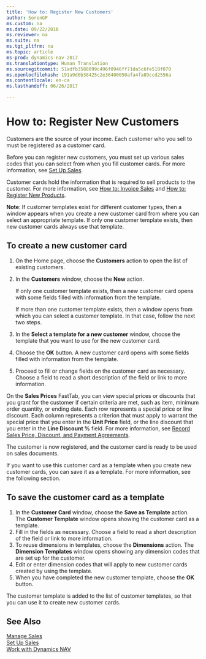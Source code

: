```yaml
---
title: 'How to: Register New Customers'
author: SorenGP
ms.custom: na
ms.date: 09/22/2016
ms.reviewer: na
ms.suite: na
ms.tgt_pltfrm: na
ms.topic: article
ms-prod: dynamics-nav-2017
ms.translationtype: Human Translation
ms.sourcegitcommit: 51adfb3588099c496f0946ff71da5c6fe518f070
ms.openlocfilehash: 191a9d0b38425c2e36400050afa4fa89ccd2556a
ms.contentlocale: en-ca
ms.lasthandoff: 06/26/2017

---
```


# <a name="how-to-register-new-customers"></a>How to: Register New Customers
Customers are the source of your income. Each customer who you sell to must be registered as a customer card.

Before you can register new customers, you must set up various sales codes that you can select from when you fill customer cards. For more information, see [Set Up Sales](sales-setup-sales.md).

Customer cards hold the information that is required to sell products to the customer. For more information, see [How to: Invoice Sales](sales-how-invoice-sales.md) and [How to: Register New Products](inventory-how-register-new-products.md).

**Note**: If customer templates exist for different customer types, then a window appears when you create a new customer card from where you can select an appropriate template. If only one customer template exists, then new customer cards always use that template.

## <a name="to-create-a-new-customer-card"></a>To create a new customer card
1. On the Home page, choose the **Customers** action to open the list of existing customers.  
2. In the **Customers** window, choose the **New** action.

    If only one customer template exists, then a new customer card opens with some fields filled with information from the template.

    If more than one customer template exists, then a window opens from which you can select a customer template. In that case, follow the next two steps.
3. In the **Select a template for a new customer** window, choose the template that you want to use for the new customer card.
4. Choose the **OK** button. A new customer card opens with some fields filled with information from the template.  
5. Proceed to fill or change fields on the customer card as necessary. Choose a field to read a short description of the field or link to more information.

On the **Sales Prices** FastTab, you can view special prices or discounts that you grant for the customer if certain criteria are met, such as item, minimum order quantity, or ending date. Each row represents a special price or line discount. Each column represents a criterion that must apply to warrant the special price that you enter in the **Unit Price** field, or the line discount that you enter in the **Line Discount %** field. For more information, see [Record Sales Price, Discount, and Payment Agreements](sales-how-record-sales-price-discount-payment-agreements.md).

The customer is now registered, and the customer card is ready to be used on sales documents.

If you want to use this customer card as a template when you create new customer cards, you can save it as a template. For more information, see the following section.

## <a name="to-save-the-customer-card-as-a-template"></a>To save the customer card as a template
1. In the **Customer Card** window, choose the **Save as Template** action. The **Customer Template** window opens showing the customer card as a template.
2. Fill in the fields as necessary. Choose a field to read a short description of the field or link to more information.
3. To reuse dimensions in templates, choose the **Dimensions** action. The **Dimension Templates** window opens showing any dimension codes that are set up for the customer.
4. Edit or enter dimension codes that will apply to new customer cards created by using the template.  
5. When you have completed the new customer template, choose the **OK** button.

The customer template is added to the list of customer templates, so that you can use it to create new customer cards.

## <a name="see-also"></a>See Also  
[Manage Sales](sales-manage-sales.md)    
[Set Up Sales](sales-setup-sales.md)    
[Work with Dynamics NAV](ui-work-product.md)

